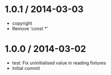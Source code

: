 
1.0.1 / 2014-03-03
==================

 * copyright
 * Remove 'const *'

1.0.0 / 2014-03-02
==================

 * test: Fix uninitialised value in reading fixtures
 * Initial commit
